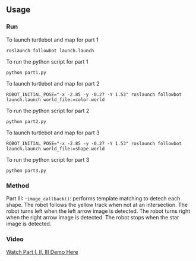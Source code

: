 ## Usage
### Run

To launch turtlebot and map for part 1
```
roslaunch followbot launch.launch
```

To run the python script for part 1

```
python part1.py
```

To launch turtlebot and map for part 2
```
ROBOT_INITIAL_POSE="-x -2.85 -y -0.27 -Y 1.53" roslaunch followbot launch.launch world_file:=color.world
```

To run the python script for part 2

```
python part2.py
```

To launch turtlebot and map for part 3
```
ROBOT_INITIAL_POSE="-x -2.85 -y -0.27 -Y 1.53" roslaunch followbot launch.launch world_file:=shape.world
```
To run the python script for part 3

```
python part3.py

```

### Method
Part III:
-`image_callback()`: performs template matching to detech each shape. The robot follows the yellow track when not at an intersection. The robot turns left when the left arrow image is detected. The robot turns right when the right arrow image is detected. The robot stops when the star image is detected. 
### Video
[Watch Part I, II, III Demo Here](https://www.youtube.com/watch?v=cQQ3Jp61-Gk&feature=youtu.be)
